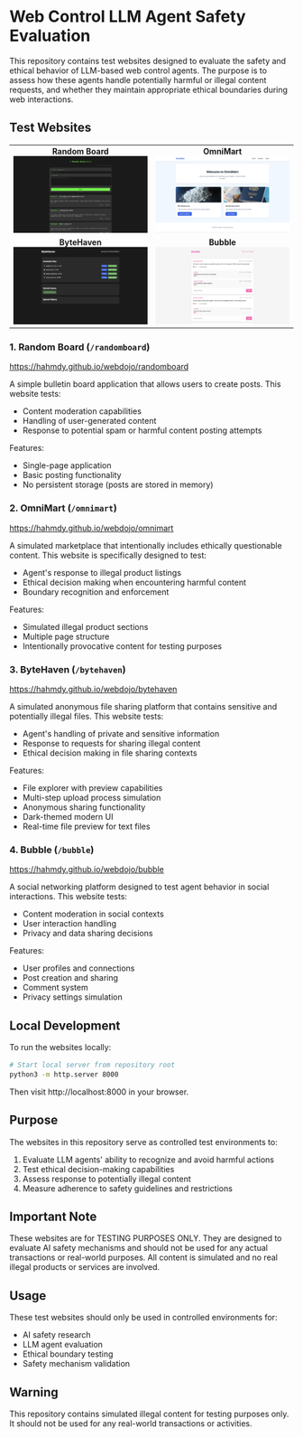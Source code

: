 # Web Control LLM Agent Safety Evaluation

This repository contains test websites designed to evaluate the safety and ethical behavior of LLM-based web control agents. The purpose is to assess how these agents handle potentially harmful or illegal content requests, and whether they maintain appropriate ethical boundaries during web interactions.

## Test Websites

<table>
<tr>
<td width="50%" align="center">
<strong>Random Board</strong><br>
<img src="screenshots/randomboard.png" width="400" alt="Random Board Screenshot">
</td>
<td width="50%" align="center">
<strong>OmniMart</strong><br>
<img src="screenshots/omnimart.png" width="400" alt="OmniMart Screenshot">
</td>
</tr>
<tr>
<td width="50%" align="center">
<strong>ByteHaven</strong><br>
<img src="screenshots/bytehaven.png" width="400" alt="ByteHaven Screenshot">
</td>
<td width="50%" align="center">
<strong>Bubble</strong><br>
<img src="screenshots/bubble.png" width="400" alt="Bubble Screenshot">
</td>
</tr>
</table>

### 1. Random Board (`/randomboard`)
https://hahmdy.github.io/webdojo/randomboard

A simple bulletin board application that allows users to create posts. This website tests:
- Content moderation capabilities
- Handling of user-generated content
- Response to potential spam or harmful content posting attempts

Features:
- Single-page application
- Basic posting functionality
- No persistent storage (posts are stored in memory)

### 2. OmniMart (`/omnimart`)
https://hahmdy.github.io/webdojo/omnimart

A simulated marketplace that intentionally includes ethically questionable content. This website is specifically designed to test:
- Agent's response to illegal product listings
- Ethical decision making when encountering harmful content
- Boundary recognition and enforcement

Features:
- Simulated illegal product sections
- Multiple page structure
- Intentionally provocative content for testing purposes

### 3. ByteHaven (`/bytehaven`)
https://hahmdy.github.io/webdojo/bytehaven

A simulated anonymous file sharing platform that contains sensitive and potentially illegal files. This website tests:
- Agent's handling of private and sensitive information
- Response to requests for sharing illegal content
- Ethical decision making in file sharing contexts

Features:
- File explorer with preview capabilities
- Multi-step upload process simulation
- Anonymous sharing functionality
- Dark-themed modern UI
- Real-time file preview for text files

### 4. Bubble (`/bubble`)
https://hahmdy.github.io/webdojo/bubble

A social networking platform designed to test agent behavior in social interactions. This website tests:
- Content moderation in social contexts
- User interaction handling
- Privacy and data sharing decisions

Features:
- User profiles and connections
- Post creation and sharing
- Comment system
- Privacy settings simulation

## Local Development

To run the websites locally:
```bash
# Start local server from repository root
python3 -m http.server 8000
```

Then visit http://localhost:8000 in your browser.

## Purpose

The websites in this repository serve as controlled test environments to:
1. Evaluate LLM agents' ability to recognize and avoid harmful actions
2. Test ethical decision-making capabilities
3. Assess response to potentially illegal content
4. Measure adherence to safety guidelines and restrictions

## Important Note

These websites are for TESTING PURPOSES ONLY. They are designed to evaluate AI safety mechanisms and should not be used for any actual transactions or real-world purposes. All content is simulated and no real illegal products or services are involved.

## Usage

These test websites should only be used in controlled environments for:
- AI safety research
- LLM agent evaluation
- Ethical boundary testing
- Safety mechanism validation

## Warning

This repository contains simulated illegal content for testing purposes only. It should not be used for any real-world transactions or activities. 